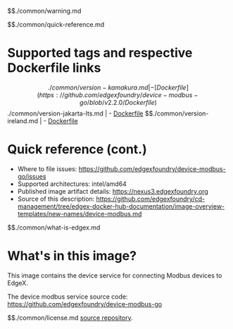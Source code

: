 $$./common/warning.md

$$./common/quick-reference.md

# Supported tags and respective Dockerfile links

$$./common/version-kamakura.md |
        - [Dockerfile](https://github.com/edgexfoundry/device-modbus-go/blob/v2.2.0/Dockerfile)
$$./common/version-jakarta-lts.md |
        - [Dockerfile](https://github.com/edgexfoundry/device-modbus-go/blob/v2.1.0/Dockerfile)
$$./common/version-ireland.md |
        - [Dockerfile](https://github.com/edgexfoundry/device-modbus-go/blob/v2.0.0/Dockerfile)

# Quick reference (cont.)

- Where to file issues: https://github.com/edgexfoundry/device-modbus-go/issues
- Supported architectures: intel/amd64
- Published image artifact details: https://nexus3.edgexfoundry.org
- Source of this description: https://github.com/edgexfoundry/cd-management/tree/edgex-docker-hub-documentation/image-overview-templates/new-names/device-modbus.md

$$./common/what-is-edgex.md

# What's in this image?

This image contains the device service for connecting Modbus devices to EdgeX.

The device modbus service source code: <https://github.com/edgexfoundry/device-modbus-go>

$$./common/license.md
[source repository](https://github.com/edgexfoundry/device-modbus-go/blob/v2.2.0/Attribution.txt).
